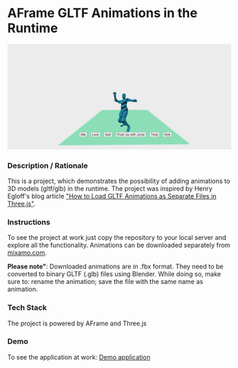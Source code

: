 # AFrame GLTF Animations in the Runtime
<img alt="Screenshot" src="img/screenshot.jpg" width="600">

### **Description / Rationale**
This is a project, which demonstrates the possibility of adding animations to 3D models (gltf/glb) in the runtime. The project was inspired by Henry Egloff's blog article <a href="https://henryegloff.com/how-to-load-gltf-animations-as-separate-files-in-three-js/">"How to Load GLTF Animations as Separate Files in Three.js"</a>.  

### **Instructions**
To see the project at work just copy the repository to your local server and explore all the functionality. 
Animations can be downloaded separately from <a href="https://www.mixamo.com/#/">mixamo.com</a>. 

<b>Please note"</b>: Downloaded animations are in .fbx format. They need to be converted to binary GLTF (.glb) files using Blender. While doing so, make sure to: rename the animation; save the file with the same name as animation.   

### **Tech Stack**
The project is powered by AFrame and Three.js

### **Demo**
To see the application at work: [Demo application](https://gltf-exporter.glitch.me/)
